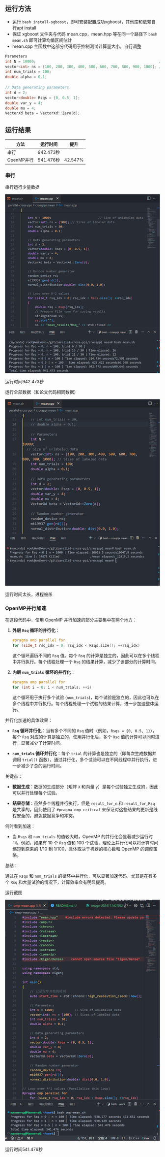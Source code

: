 ## 运行方法

- 运行 ``bash install-sgboost``，即可安装配置成功xgboost，其他库和依赖自行apt install
- 保证 xgboost 文件夹与代码 mean.cpp，mean.hpp 等在同一个路径下 ``bash mean.sh`` 即可计算均值区间估计
- mean.cpp 主函数中这部分代码用于控制测试计算量大小，自行调整

```cpp
Parameters
int N = 10000;                                                        // Size of unlabeled data
vector<int> ns = {100, 200, 300, 400, 500, 600, 700, 800, 900, 1000}; // Sizes of labeled data
int num_trials = 100;
double alpha = 0.1;

// Data generating parameters
int d = 2;
vector<double> Rsqs = {0, 0.5, 1};
double var_y = 4;
double mu = 4;
VectorXd beta = VectorXd::Zero(d);
```


## 运行结果

| 方法       | 运行时间  | 提升    |
| ---------- | --------- | ------- |
| 串行       | 942.473秒 |         |
| OpenMP并行 | 541.476秒 | 42.547% |

### 串行

串行运行少量数据

![image-20241114010621938](img\image-20241114010621938.png)

运行时间942.473秒

运行全部数据（和论文代码相同数据）

![image-20241114074529659](img\image-20241114074529659.png)

运行时间太长，进程被杀

### OpenMP并行加速

在这段代码中，使用 OpenMP 并行加速的部分主要集中在两个地方：

1. **外层 `Rsq` 循环的并行化**：
   
   ```cpp
   #pragma omp parallel for
   for (size_t rsq_idx = 0; rsq_idx < Rsqs.size(); ++rsq_idx)
   ```
   这个循环遍历不同的 `Rsq` 值。每个 `Rsq` 的计算是独立的，因此可以在多个线程中并行执行。每个线程处理一个 `Rsq` 的结果计算，减少了该部分的计算时间。
   
2. **内层 `num_trials` 循环的并行化**：
   ```cpp
   #pragma omp parallel for
   for (int i = 0; i < num_trials; ++i)
   ```
   这个循环用于执行多个试验 (`num_trials`)，每个试验是独立的，因此也可以在多个线程中并行执行。每个线程处理一个试验的结果计算，进一步加速整体运行。

并行化加速的具体效果：

- **`Rsq` 循环并行化**：当有多个不同的 `Rsq` 值时（例如，`Rsqs = {0, 0.5, 1}`），每个 `Rsq` 对应的计算是独立的，使用并行化后，多个 `Rsq` 值的计算可以同时进行，显著减少了计算时间。
  
- **`num_trials` 循环并行化**：每个 `trial` 的计算也是独立的（即每次生成数据并调用 `trial()` 函数），通过并行化，多个试验可以在不同线程中并行执行，进一步减少了总的运行时间。

关键点：

- **数据生成**：数据的生成部分（矩阵 `X` 和向量 `y`）是每个试验独立生成的，因此可以并行处理每个试验。
  
- **结果存储**：虽然多个线程并行执行，但是 `result_for_n` 和 `result_for_Rsq` 是共享的，因此使用了 `#pragma omp critical` 来保证对这些结果的更新是线程安全的，避免数据竞争和冲突。

何时看到加速：

- 当 `Rsqs` 和 `num_trials` 的值较大时，OpenMP 的并行化会显著减少运行时间。例如，如果有 10 个 `Rsq` 值和 100 个试验，理论上并行化可以将计算时间缩短到原来的 1/10 到 1/100，具体取决于机器的核心数和 OpenMP 的调度策略。

总结：

通过在 `Rsqs` 和 `num_trials` 的循环中并行化，可以显著加速代码，尤其是在有多个 `Rsq` 和大量试验的情况下，计算效率会有明显提高。

运行截图

![image-20241114185649380](img\image-20241114185649380.png)

运行时间541.476秒
